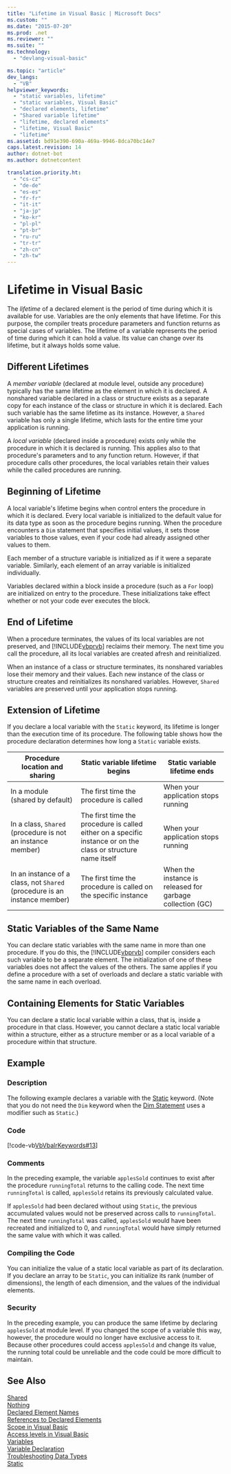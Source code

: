 ```yaml
---
title: "Lifetime in Visual Basic | Microsoft Docs"
ms.custom: ""
ms.date: "2015-07-20"
ms.prod: .net
ms.reviewer: ""
ms.suite: ""
ms.technology: 
  - "devlang-visual-basic"

ms.topic: "article"
dev_langs: 
  - "VB"
helpviewer_keywords: 
  - "static variables, lifetime"
  - "static variables, Visual Basic"
  - "declared elements, lifetime"
  - "Shared variable lifetime"
  - "lifetime, declared elements"
  - "lifetime, Visual Basic"
  - "lifetime"
ms.assetid: bd91e390-690a-469a-9946-8dca70bc14e7
caps.latest.revision: 14
author: dotnet-bot
ms.author: dotnetcontent

translation.priority.ht: 
  - "cs-cz"
  - "de-de"
  - "es-es"
  - "fr-fr"
  - "it-it"
  - "ja-jp"
  - "ko-kr"
  - "pl-pl"
  - "pt-br"
  - "ru-ru"
  - "tr-tr"
  - "zh-cn"
  - "zh-tw"
---
```

# Lifetime in Visual Basic
The *lifetime* of a declared element is the period of time during which it is available for use. Variables are the only elements that have lifetime. For this purpose, the compiler treats procedure parameters and function returns as special cases of variables. The lifetime of a variable represents the period of time during which it can hold a value. Its value can change over its lifetime, but it always holds some value.  
  
## Different Lifetimes  
 A *member variable* (declared at module level, outside any procedure) typically has the same lifetime as the element in which it is declared. A nonshared variable declared in a class or structure exists as a separate copy for each instance of the class or structure in which it is declared. Each such variable has the same lifetime as its instance. However, a `Shared` variable has only a single lifetime, which lasts for the entire time your application is running.  
  
 A *local variable* (declared inside a procedure) exists only while the procedure in which it is declared is running. This applies also to that procedure's parameters and to any function return. However, if that procedure calls other procedures, the local variables retain their values while the called procedures are running.  
  
## Beginning of Lifetime  
 A local variable's lifetime begins when control enters the procedure in which it is declared. Every local variable is initialized to the default value for its data type as soon as the procedure begins running. When the procedure encounters a `Dim` statement that specifies initial values, it sets those variables to those values, even if your code had already assigned other values to them.  
  
 Each member of a structure variable is initialized as if it were a separate variable. Similarly, each element of an array variable is initialized individually.  
  
 Variables declared within a block inside a procedure (such as a `For` loop) are initialized on entry to the procedure. These initializations take effect whether or not your code ever executes the block.  
  
## End of Lifetime  
 When a procedure terminates, the values of its local variables are not preserved, and [!INCLUDE[vbprvb](~/includes/vbprvb-md.md)] reclaims their memory. The next time you call the procedure, all its local variables are created afresh and reinitialized.  
  
 When an instance of a class or structure terminates, its nonshared variables lose their memory and their values. Each new instance of the class or structure creates and reinitializes its nonshared variables. However, `Shared` variables are preserved until your application stops running.  
  
## Extension of Lifetime  
 If you declare a local variable with the `Static` keyword, its lifetime is longer than the execution time of its procedure. The following table shows how the procedure declaration determines how long a `Static` variable exists.  
  
|Procedure location and sharing|Static variable lifetime begins|Static variable lifetime ends|  
|------------------------------------|-------------------------------------|-----------------------------------|  
|In a module (shared by default)|The first time the procedure is called|When your application stops running|  
|In a class, `Shared` (procedure is not an instance member)|The first time the procedure is called either on a specific instance or on the class or structure name itself|When your application stops running|  
|In an instance of a class, not `Shared` (procedure is an instance member)|The first time the procedure is called on the specific instance|When the instance is released for garbage collection (GC)|  
  
## Static Variables of the Same Name  
 You can declare static variables with the same name in more than one procedure. If you do this, the [!INCLUDE[vbprvb](~/includes/vbprvb-md.md)] compiler considers each such variable to be a separate element. The initialization of one of these variables does not affect the values of the others. The same applies if you define a procedure with a set of overloads and declare a static variable with the same name in each overload.  
  
## Containing Elements for Static Variables  
 You can declare a static local variable within a class, that is, inside a procedure in that class. However, you cannot declare a static local variable within a structure, either as a structure member or as a local variable of a procedure within that structure.  
  
## Example  
  
### Description  
 The following example declares a variable with the [Static](../../../../visual-basic/language-reference/modifiers/static.md) keyword. (Note that you do not need the `Dim` keyword when the [Dim Statement](../../../../visual-basic/language-reference/statements/dim-statement.md) uses a modifier such as `Static`.)  
  
### Code  
 [!code-vb[VbVbalrKeywords#13](../../../../visual-basic/language-reference/codesnippet/VisualBasic/lifetime_1.vb)]  
  
### Comments  
 In the preceding example, the variable `applesSold` continues to exist after the procedure `runningTotal` returns to the calling code. The next time `runningTotal` is called, `applesSold` retains its previously calculated value.  
  
 If `applesSold` had been declared without using `Static`, the previous accumulated values would not be preserved across calls to `runningTotal`. The next time `runningTotal` was called, `applesSold` would have been recreated and initialized to 0, and `runningTotal` would have simply returned the same value with which it was called.  
  
### Compiling the Code  
 You can initialize the value of a static local variable as part of its declaration. If you declare an array to be `Static`, you can initialize its rank (number of dimensions), the length of each dimension, and the values of the individual elements.  
  
### Security  
 In the preceding example, you can produce the same lifetime by declaring `applesSold` at module level. If you changed the scope of a variable this way, however, the procedure would no longer have exclusive access to it. Because other procedures could access `applesSold` and change its value, the running total could be unreliable and the code could be more difficult to maintain.  
  
## See Also  
 [Shared](../../../../visual-basic/language-reference/modifiers/shared.md)   
 [Nothing](../../../../visual-basic/language-reference/nothing.md)   
 [Declared Element Names](../../../../visual-basic/programming-guide/language-features/declared-elements/declared-element-names.md)   
 [References to Declared Elements](../../../../visual-basic/programming-guide/language-features/declared-elements/references-to-declared-elements.md)   
 [Scope in Visual Basic](../../../../visual-basic/programming-guide/language-features/declared-elements/scope.md)   
 [Access levels in Visual Basic](../../../../visual-basic/programming-guide/language-features/declared-elements/access-levels.md)   
 [Variables](../../../../visual-basic/programming-guide/language-features/variables/index.md)   
 [Variable Declaration](../../../../visual-basic/programming-guide/language-features/variables/variable-declaration.md)   
 [Troubleshooting Data Types](../../../../visual-basic/programming-guide/language-features/data-types/troubleshooting-data-types.md)   
 [Static](../../../../visual-basic/language-reference/modifiers/static.md)